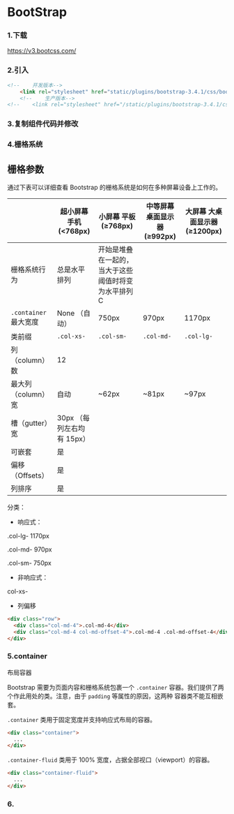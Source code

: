 # BootStrap

### 1.下载

https://v3.bootcss.com/

### 2.引入

```html
<!--    开发版本-->
    <link rel="stylesheet" href="static/plugins/bootstrap-3.4.1/css/bootstrap.css">
    <!--    生产版本-->
<!--    <link rel="stylesheet" href="/static/plugins/bootstrap-3.4.1/css/bootstrap-theme.min.css">-->
```

### 3.复制组件代码并修改

### 4.栅格系统

## 栅格参数

通过下表可以详细查看 Bootstrap 的栅格系统是如何在多种屏幕设备上工作的。


|                       | 超小屏幕 手机 (<768px)     | 小屏幕 平板 (≥768px)                               | 中等屏幕 桌面显示器 (≥992px) | 大屏幕 大桌面显示器 (≥1200px) |
| --------------------- | -------------------------- | --------------------------------------------------- | ----------------------------- | ------------------------------ |
| 栅格系统行为          | 总是水平排列               | 开始是堆叠在一起的，当大于这些阈值时将变为水平排列C |                               |                                |
| `.container` 最大宽度 | None （自动）              | 750px                                               | 970px                         | 1170px                         |
| 类前缀                | `.col-xs-`                 | `.col-sm-`                                          | `.col-md-`                    | `.col-lg-`                     |
| 列（column）数        | 12                         |                                                     |                               |                                |
| 最大列（column）宽    | 自动                       | \~62px                                              | \~81px                        | \~97px                         |
| 槽（gutter）宽        | 30px （每列左右均有 15px） |                                                     |                               |                                |
| 可嵌套                | 是                         |                                                     |                               |                                |
| 偏移（Offsets）       | 是                         |                                                     |                               |                                |
| 列排序                | 是                         |                                                     |                               |                                |

分类：

* 响应式：

.col-lg- 1170px

.col-md- 970px

.col-sm- 750px

* 非响应式：

col-xs-

* 列偏移

```html
<div class="row">
  <div class="col-md-4">.col-md-4</div>
  <div class="col-md-4 col-md-offset-4">.col-md-4 .col-md-offset-4</div>
</div>
```

### 5.container

布局容器

Bootstrap 需要为页面内容和栅格系统包裹一个 `.container` 容器。我们提供了两个作此用处的类。注意，由于 `padding` 等属性的原因，这两种 容器类不能互相嵌套。

`.container` 类用于固定宽度并支持响应式布局的容器。

```html
<div class="container">
  ...
</div>
```

`.container-fluid` 类用于 100% 宽度，占据全部视口（viewport）的容器。

```html
<div class="container-fluid">
  ...
</div>
```

### 6.
